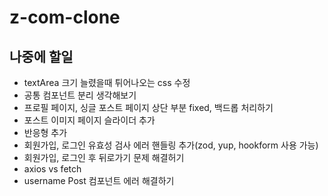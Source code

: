 # z-com-clone

## 나중에 할일

- textArea 크기 늘렸을때 튀어나오는 css 수정
- 공통 컴포넌트 분리 생각해보기
- 프로필 페이지, 싱글 포스트 페이지 상단 부분 fixed, 백드롭 처리하기
- 포스트 이미지 페이지 슬라이더 추가
- 반응형 추가
- 회원가입, 로그인 유효성 검사 에러 핸들링 추가(zod, yup, hookform 사용 가능)
- 회원가입, 로그인 후 뒤로가기 문제 해결허기
- axios vs fetch
- username Post 컴포넌트 에러 해결하기
